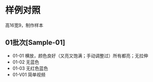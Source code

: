 # 样例对照
高16宽9，制作样本

## 01批次[Sample-01]
- 01-01 横放，颜色良好（又亮又饱满；手动调整过）所有都亮；无拉伸
- 01-02 无蓝色
- 01-03 无红色蓝色
- 01-V01 简单视频